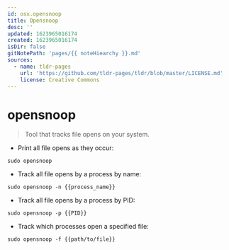 ```yaml
---
id: osx.opensnoop
title: Opensnoop
desc: ''
updated: 1623965016174
created: 1623965016174
isDir: false
gitNotePath: 'pages/{{ noteHiearchy }}.md'
sources:
  - name: tldr-pages
    url: 'https://github.com/tldr-pages/tldr/blob/master/LICENSE.md'
    license: Creative Commons
---
```

# opensnoop

> Tool that tracks file opens on your system.

- Print all file opens as they occur:

`sudo opensnoop`

- Track all file opens by a process by name:

`sudo opensnoop -n {{process_name}}`

- Track all file opens by a process by PID:

`sudo opensnoop -p {{PID}}`

- Track which processes open a specified file:

`sudo opensnoop -f {{path/to/file}}`

